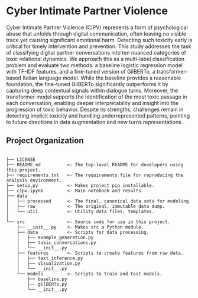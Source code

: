 Cyber Intimate Partner Violence
==============================
Cyber Intimate Partner Violence (CIPV) represents a form of psychological abuse that unfolds through digital communication, often leaving no visible trace yet causing significant emotional harm. Detecting such toxicity early is critical for timely intervention and prevention. This study addresses the task of classifying digital partner conversations into ten nuanced categories of toxic relational dynamics. We approach this as a multi-label classification problem and evaluate two methods: a baseline logistic regression model with TF-IDF features, and a fine-tuned version of GilBERTo, a transformer-based Italian language model. While the baseline provides a reasonable foundation, the fine-tuned GilBERTo significantly outperforms it by capturing deep contextual signals within dialogue turns. Moreover, the transformer model supports the identification of the most toxic passage in each conversation, enabling deeper interpretability and insight into the progression of toxic behavior. Despite its strengths, challenges remain in detecting implicit toxicity and handling underrepresented patterns, pointing to future directions in data augmentation and new turns representations.

## Project Organization
```

├── LICENSE
├── README.md          <- The top-level README for developers using this project.
├── requirements.txt   <- The requirements file for reproducing the analysis environment.
├── setup.py           <- Makes project pip installable.
├── cipv.ipynb         <- Main notebook and results. 
├── data
│   ├── processed      <- The final, canonical data sets for modeling.
│   ├── raw            <- The original, immutable data dump.
│   └── util           <- Utility data files, templates.
│ 
└── src                <- Source code for use in this project.
    ├── __init__.py    <- Makes src a Python module.
    ├── data           <- Scripts for data processing.
    │   ├── example_generation.py
    │   ├── toxic_conversations.py
    │   └── __init__.py
    ├── features       <- Scripts to create features from raw data.
    │   ├── text_inference.py
    │   ├── visualization.py
    │   └── __init__.py
    └── models         <- Scripts to train and test models.
        ├── baseline.py
        ├── gilBERTo.py
        └── __init__.py
```
